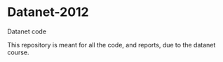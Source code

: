 Datanet-2012
============

Datanet code

This repository is meant for all the code, and reports, due to the datanet
course.